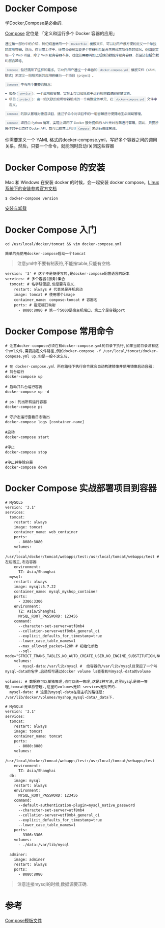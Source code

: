 # Docker Compose

学Docker,Compose是必会的.

[Compose](https://docs.docker.com/compose/) 定位是 「定义和运行多个 Docker 容器的应用」

![](什么是DockerCompose.png)

你需要定义一个 YAML 格式的docker-compose.yml，写好多个容器之间的调用关系。然后，只要一个命令，就能同时启动/关闭这些容器

# Docker Compose 的安装

Mac 和 Windows 在安装 docker 的时候，会一起安装 docker compose。[Linux 系统下的安装参考官方文档](https://docs.docker.com/compose/install/#install-compose)

```shell
$ docker-compose version
```

[安装与卸载](https://yeasy.gitbooks.io/docker_practice/compose/install.html)

# Docker Compose 入门

```shell script
cd /usr/local/docker/tomcat && vim docker-compose.yml
```

    简单的先使用docker-compose启动一个tomcat

>注意yml中不要有制表符,不能按table,只能有空格.

```shell script
version: '3' # 这个不是随便写的,是docker-compose配置语言的版本
services: # 多个容器(服务)集合
  tomcat: # 名字随便起,但是要有意义.
    restart: always # 代表总是开机启动
    image: tomcat # 使用哪个image
    container_name: compose-tomcat # 容器名
    ports: # 指定端口映射
      - 8080:8080 # 第一个5000是宿主机端口，第二个是容器port
```

# Docker Compose 常用命令

```shell script
# 注意docker-compose必须在有docker-compose.yml的目录下执行,如果当前目录没有这个yml文件,需要指定文件路径,例如docker-compose -f /usr/local/tomcat/docker-compose.yml up,但是一般不这么玩.

# 在 docker-compose.yml 所在路径下执行命令就会自动构建镜像并使用镜像启动容器:
# 前台运行
docker-compose up

# 启动并后台运行容器
docker-compose up -d

# ps：列出所有运行容器
docker-compose ps

# 守护态运行查看日志输出
docker-compose logs [container-name]

#启动
docker-compose start

#停止
docker-compose stop

#停止并移除容器
docker-compose down
```

# Docker Compose 实战部署项目到容器

```shell script
# MySQL5
version: '3.1'
services:
  tomcat:
    restart: always
    image: tomcat
    container_name: web_container
    ports:
      - 8080:8080
    volumes:
      - /usr/local/docker/tomcat/webapps/test:/usr/local/tomcat/webapps/test # 左边宿主,右边容器
    environment:
      TZ: Asia/Shanghai
  mysql:
    restart: always
    image: mysql:5.7.22
    container_name: mysql_myshop_container
    ports:
      - 3306:3306
    environment:
      TZ: Asia/Shanghai
      MYSQL_ROOT_PASSWORD: 123456
    command:
      --character-set-server=utf8mb4
      --collation-server=utf8mb4_general_ci
      --explicit_defaults_for_timestamp=true
      --lower_case_table_names=1
      --max_allowed_packet=128M # 初始化参数
      --sql-mode="STRICT_TRANS_TABLES,NO_AUTO_CREATE_USER,NO_ENGINE_SUBSTITUTION,NO_ZERO_DATE,NO_ZERO_IN_DATE,ERROR_FOR_DIVISION_BY_ZERO"
    volumes:
      - mysql-data:/var/lib/mysql #  给容器的/var/lib/mysql目录起了一个叫mysql-data的名字,启动后可通过docker volume ls查看到叫mysql-data的volume

volumes: # 数据卷可以单独管理,也可以统一管理,这是2种写法,这里mysql是统一管理,tomcat是单独管理.,这里的volumes是和 services是对齐的.
  mysql-data: # 这里的mysql-data在宿主机的路径是: /var/lib/docker/volumes/myshop_mysql-data/_data下.
```

```shell script
# MySQL8
version: '3.1'
services:
  tomcat:
    restart: always
    image: tomcat
    container_name: tomcat
    ports:
      - 8080:8080
    volumes:
      - /usr/local/docker/tomcat/webapps/test:/usr/local/tomcat/webapps/test
    environment:
      TZ: Asia/Shanghai
  db:
    image: mysql
    restart: always
    environment:
      MYSQL_ROOT_PASSWORD: 123456
    command:
      --default-authentication-plugin=mysql_native_password
      --character-set-server=utf8mb4
      --collation-server=utf8mb4_general_ci
      --explicit_defaults_for_timestamp=true
      --lower_case_table_names=1
    ports:
      - 3306:3306
    volumes:
      - ./data:/var/lib/mysql

  adminer:
    image: adminer
    restart: always
    ports:
      - 8080:8080
```

>注意连接mysql的时候,数据源要正确.

# 参考

[Compose模板文件](https://yeasy.gitbooks.io/docker_practice/compose/compose_file.html)